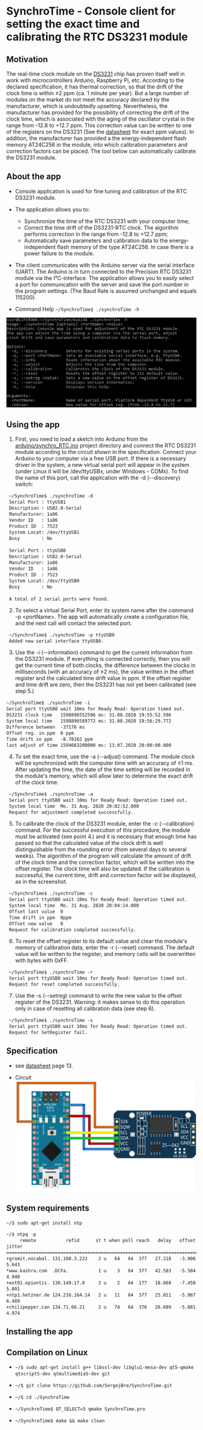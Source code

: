 # SynchroTime - Console client for setting the exact time and calibrating the RTC DS3231 module

## Motivation

The real-time clock module on the [DS3231](https://create.arduino.cc/projecthub/MisterBotBreak/how-to-use-a-real-time-clock-module-ds3231-bc90fe) chip has proven itself well in work with microcontrollers Arduino, Raspberry Pi, etc. According to the declared specification, it has thermal correction, so that the drift of the clock time is within ±2 ppm (ca. 1 minute per year). But a large number of modules on the market do not meet the accuracy declared by the manufacturer, which is undoubtedly upsetting. Nevertheless, the manufacturer has provided for the possibility of correcting the drift of the clock time, which is associated with the aging of the oscillator crystal in the range from -12.8 to +12.7 ppm. This correction value can be written to one of the registers on the DS3231 (See the [datasheet](https://datasheets.maximintegrated.com/en/ds/DS3231.pdf) for exact ppm values). In addition, the manufacturer has provided a the energy-independent flash memory AT24C256 in the module, into which calibration parameters and correction factors can be placed. The tool below can automatically calibrate the DS3231 module.

## About the app

* Console application is used for fine tuning and calibration of the RTC DS3231 module.

* The application allows you to:
  * Synchronize the time of the RTC DS3231 with your computer time;
  * Correct the time drift of the DS3231-RTC clock. The algorithm performs correction in the range from -12.8 to +12.7 ppm;
  * Automatically save parameters and calibration data to the energy-independent flash memory of the type AT24C256. In case there is a power failure to the module.

* The client communicates with the Arduino server via the serial interface (UART). The Arduino is in turn connected to the Precision RTC DS3231 module via the I²C-interface. The application allows you to easily select a port for communication with the server and save the port number in the program settings. (The Baud Rate is assumed unchanged and equals 115200).

* Command Help 
`
 ~/SynchroTime$ ./synchroTime -h
`

![synchroTime -h](images/consoleApp_About.png)

## Using the app

1. First, you need to load a sketch into Arduino from the [arduino/synchro_RTC.ino](arduino/synchro_RTC.ino) project directory and connect the RTC DS3231 module according to the circuit shown in the specification.
 Connect your Arduino to your computer via a free USB port. If there is a necessary driver in the system, a new virtual serial port will appear in the system (under Linux it will be /dev/ttyUSBx, under Windows - COMx).
 To find the name of this port, call the application with the -d (--discovery) switch:
```
 ~/SynchroTime$ ./synchroTime -d
 Serial Port : ttyUSB1
 Description : USB2.0-Serial
 Manufacturer: 1a86
 Vendor ID   : 1a86
 Product ID  : 7523
 System Locat: /dev/ttyUSB1
 Busy        : No
 
 Serial Port : ttyUSB0
 Description : USB2.0-Serial
 Manufacturer: 1a86
 Vendor ID   : 1a86
 Product ID  : 7523
 System Locat: /dev/ttyUSB0
 Busy        : No
 
 A total of 2 serial ports were found. 
```

2. To select a virtual Serial Port, enter its system name after the command -p \<portName\>. The app will automatically create a configuration file, and the next call will contact the selected port.
```
 ~/SynchroTime$ ./synchroTime -p ttyUSB0
 Added new serial interface ttyUSB0. 
```

3. Use the -i (--information) command to get the current information from the DS3231 module. If everything is connected correctly, then you will get the current time of both clocks, the difference between the clocks in milliseconds (with an accuracy of ±2 ms), the value written in the offset register and the calculated time drift value in ppm. If the offset register and time drift are zero, then the DS3231 has not yet been calibrated (see step 5.)
```
~/SynchroTime$ ./synchroTime -i
Serial port ttyUSB0 wait 10ms for Ready Read: Operation timed out.
DS3231 clock time	1598896552596 ms: 31.08.2020 19:55:52.596
System local time	1598896589772 ms: 31.08.2020 19:56:29.772
Difference between	-37176 ms
Offset reg. in ppm	0 ppm
Time drift in ppm	-8.78162 ppm
last adjust of time	1594663200000 ms: 13.07.2020 20:00:00.000 
```

4. To set the exact time, use the -a (--adjust) command. The module clock will be synchronized with the computer time with an accuracy of ±1 ms. After updating the time, the date of the time setting will be recorded in the module's memory, which will allow later to determine the exact drift of the clock time.
```
 ~/SynchroTime$ ./synchroTime -a
 Serial port ttyUSB0 wait 10ms for Ready Read: Operation timed out.
 System local time	Mo. 31 Aug. 2020 20:02:52.000
 Request for adjustment completed successfully. 
```

5. To calibrate the clock of the DS3231 module, enter the -c (--calibration) command. For the successful execution of this procedure, the module must be activated (see point 4.) and it is necessary that enough time has passed so that the calculated value of the clock drift is well distinguishable from the rounding error (from several days to several weeks). The algorithm of the program will calculate the amount of drift of the clock time and the correction factor, which will be written into the offset register. The clock time will also be updated. If the calibration is successful, the current time, drift and correction factor will be displayed, as in the screenshot.
```
 ~/SynchroTime$ ./synchroTime -c
 Serial port ttyUSB0 wait 10ms for Ready Read: Operation timed out.
 System local time	Mo. 31 Aug. 2020 20:04:14.000
 Offset last value	0
 Time drift in ppm	0ppm
 Offset new value	0
 Request for calibration completed successfully. 
```

6. To reset the offset register to its default value and clear the module's memory of calibration data, enter the -r (--reset) command. The default value will be written to the register, and memory cells will be overwritten with bytes with 0xFF.
```
 ~/SynchroTime$ ./synchroTime -r
 Serial port ttyUSB0 wait 10ms for Ready Read: Operation timed out.
 Request for reset completed successfully. 
```

7. Use the -s (--setreg) command to write the new value to the offset register of the DS3231. Warning: it makes sense to do this operation only in case of resetting all calibration data (see step 6).
```
 ~/SynchroTime$ ./synchroTime -s
 Serial port ttyUSB0 wait 10ms for Ready Read: Operation timed out.
 Request for SetRegister fail. 
```

## Specification

* see [datasheet](https://datasheets.maximintegrated.com/en/ds/DS3231.pdf) page 13.

* Circuit
![circuit](images/Steckplatine_DS3231.png)

## System requirements
```
~/$ sudo apt-get install ntp 
```

```
~/$ ntpq -p
     remote           refid      st t when poll reach   delay   offset  jitter
==============================================================================
+gromit.nocabal. 131.188.3.222    2 u   64   64  377   27.218   -3.906   5.643
*www.kashra.com  .DCFa.           1 u    3   64  377   42.583   -5.584   4.940
+ext01.epiontis. 130.149.17.8     2 u    2   64  177   18.668   -7.450   5.801
+ntp1.hetzner.de 124.216.164.14   2 u   11   64  377   25.011   -5.987   6.489
+chilipepper.can 134.71.66.21     2 u   74   64  376   26.689   -5.881   4.974 
```

## Installing the app

## Compilation on Linux

* `
~/$ sudo apt-get install g++ libssl-dev libglu1-mesa-dev qt5-qmake qtscript5-dev qtmultimedia5-dev git
`

* `
~/$ git clone https://github.com/SergejBre/SynchroTime.git
`

* `
~/$ cd ./SynchroTime
`

* `
~/SynchroTime$ QT_SELECT=5 qmake SynchroTime.pro
`

* `
~/SynchroTime$ make && make clean
`
